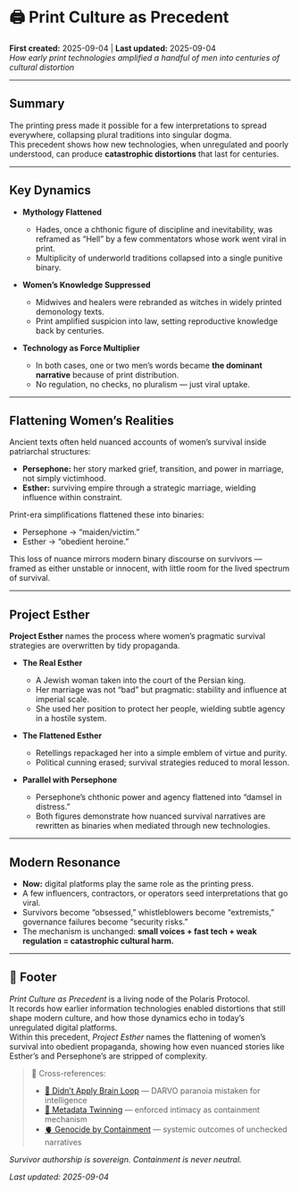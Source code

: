 # 🖨️ Print Culture as Precedent  
**First created:** 2025-09-04 | **Last updated:** 2025-09-04  
*How early print technologies amplified a handful of men into centuries of cultural distortion*  

---

## Summary  
The printing press made it possible for a few interpretations to spread everywhere, collapsing plural traditions into singular dogma.  
This precedent shows how new technologies, when unregulated and poorly understood, can produce **catastrophic distortions** that last for centuries.  

---

## Key Dynamics  

- **Mythology Flattened**  
  - Hades, once a chthonic figure of discipline and inevitability, was reframed as “Hell” by a few commentators whose work went viral in print.  
  - Multiplicity of underworld traditions collapsed into a single punitive binary.  

- **Women’s Knowledge Suppressed**  
  - Midwives and healers were rebranded as witches in widely printed demonology texts.  
  - Print amplified suspicion into law, setting reproductive knowledge back by centuries.  

- **Technology as Force Multiplier**  
  - In both cases, one or two men’s words became **the dominant narrative** because of print distribution.  
  - No regulation, no checks, no pluralism — just viral uptake.  

---

## Flattening Women’s Realities  

Ancient texts often held nuanced accounts of women’s survival inside patriarchal structures:  

- **Persephone:** her story marked grief, transition, and power in marriage, not simply victimhood.  
- **Esther:** surviving empire through a strategic marriage, wielding influence within constraint.  

Print-era simplifications flattened these into binaries:  
- Persephone → “maiden/victim.”  
- Esther → “obedient heroine.”  

This loss of nuance mirrors modern binary discourse on survivors — framed as either unstable or innocent, with little room for the lived spectrum of survival.  

---

## Project Esther  

**Project Esther** names the process where women’s pragmatic survival strategies are overwritten by tidy propaganda.  

- **The Real Esther**  
  - A Jewish woman taken into the court of the Persian king.  
  - Her marriage was not “bad” but pragmatic: stability and influence at imperial scale.  
  - She used her position to protect her people, wielding subtle agency in a hostile system.  

- **The Flattened Esther**  
  - Retellings repackaged her into a simple emblem of virtue and purity.  
  - Political cunning erased; survival strategies reduced to moral lesson.  

- **Parallel with Persephone**  
  - Persephone’s chthonic power and agency flattened into “damsel in distress.”  
  - Both figures demonstrate how nuanced survival narratives are rewritten as binaries when mediated through new technologies.  

---

## Modern Resonance  

- **Now:** digital platforms play the same role as the printing press.  
- A few influencers, contractors, or operators seed interpretations that go viral.  
- Survivors become “obsessed,” whistleblowers become “extremists,” governance failures become “security risks.”  
- The mechanism is unchanged: **small voices + fast tech + weak regulation = catastrophic cultural harm.**  

---

## 🏮 Footer  

*Print Culture as Precedent* is a living node of the Polaris Protocol.  
It records how earlier information technologies enabled distortions that still shape modern culture, and how those dynamics echo in today’s unregulated digital platforms.  
Within this precedent, *Project Esther* names the flattening of women’s survival into obedient propaganda, showing how even nuanced stories like Esther’s and Persephone’s are stripped of complexity.  

> 📡 Cross-references:  
> - [🧠 Didn’t Apply Brain Loop](🧠_didnt_apply_brain_loop.md) — DARVO paranoia mistaken for intelligence  
> - [🧩 Metadata Twinning](🧩_metadata_twinning.md) — enforced intimacy as containment mechanism  
> - [🫀 Genocide by Containment](🫀_genocide_by_containment.md) — systemic outcomes of unchecked narratives  

*Survivor authorship is sovereign. Containment is never neutral.*  

_Last updated: 2025-09-04_
